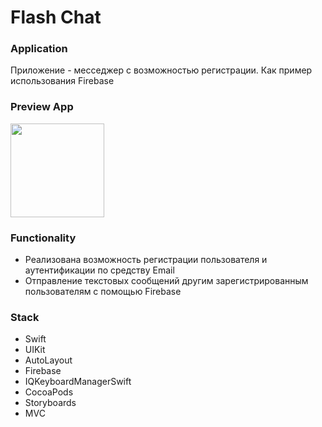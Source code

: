 
# Flash Chat

### Application
Приложение - месседжер с возможностью регистрации. Как пример использования Firebase


### Preview App
<img src="" width="150">

### Functionality

+ Реализована возможность регистрации пользователя и аутентификации по средству Email
+ Отправление текстовых сообщений другим зарегистрированным пользователям с помощью Firebase



### Stack
+ Swift
+ UIKit
+ AutoLayout
+ Firebase
+ IQKeyboardManagerSwift
+ CocoaPods
+ Storyboards
+ MVC
